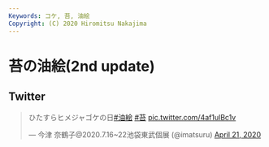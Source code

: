 ```yaml
---
Keywords: コケ, 苔, 油絵
Copyright: (C) 2020 Hiromitsu Nakajima
---
```


# 苔の油絵(2nd update)

## Twitter

<blockquote class="twitter-tweet"><p lang="ja" dir="ltr">ひたすらヒメジャゴケの日<a href="https://twitter.com/hashtag/%E6%B2%B9%E7%B5%B5?src=hash&amp;ref_src=twsrc%5Etfw">#油絵</a> <a href="https://twitter.com/hashtag/%E8%8B%94?src=hash&amp;ref_src=twsrc%5Etfw">#苔</a> <a href="https://t.co/4af1ulBc1v">pic.twitter.com/4af1ulBc1v</a></p>&mdash; 今津 奈鶴子@2020.7.16~22池袋東武個展 (@imatsuru) <a href="https://twitter.com/imatsuru/status/1252563486380486656?ref_src=twsrc%5Etfw">April 21, 2020</a></blockquote> <script async src="https://platform.twitter.com/widgets.js" charset="utf-8"></script>
